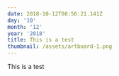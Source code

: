 ```yaml
---
date: 2018-10-12T08:56:21.141Z
day: '10'
month: '12'
year: '2018'
title: This is a test
thumbnail: /assets/artboard-1.png
---
```

This is a test
